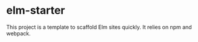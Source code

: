 # elm-starter

This project is a template to scaffold Elm sites quickly. It relies on npm and webpack.
